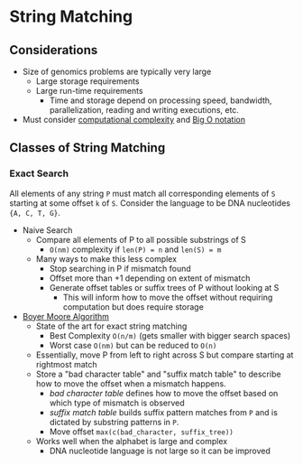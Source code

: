 # String Matching

## Considerations

- Size of genomics problems are typically very large
  - Large storage requirements
  - Large run-time requirements
    - Time and storage depend on processing speed, bandwidth, parallelization,
    reading and writing executions, etc.
 - Must consider [computational complexity](https://en.wikipedia.org/wiki/Computational_complexity_theory)
 and [Big O notation](https://justin.abrah.ms/computer-science/big-o-notation-explained.html)
 
 ## Classes of String Matching
 
 ### Exact Search
 
 All elements of any string `P` must match all corresponding elements of `S` starting at some
 offset `k` of `S`. Consider the language to be DNA nucleotides `{A, C, T, G}`.
 
 - Naive Search
   - Compare all elements of P to all possible substrings of S
     - `O(nm)` complexity if `len(P) = n` and `len(S) = m`
   - Many ways to make this less complex
     - Stop searching in P if mismatch found
     - Offset more than +1 depending on extent of mismatch
     - Generate offset tables or suffix trees of P without looking at S
       - This will inform how to move the offset without requiring computation but does require
       storage
 - [Boyer Moore Algorithm](http://www-igm.univ-mlv.fr/~lecroq/string/node14.html)
   - State of the art for exact string matching
     - Best Complexity `O(n/m)` (gets smaller with bigger search spaces)
     - Worst case `O(nm)` but can be reduced to `O(n)`
   - Essentially, move P from left to right across S but compare starting at rightmost match
   - Store a "bad character table" and "suffix match table" to describe how to move the
   offset when a mismatch happens.
     - *bad character table* defines how to move the offset based on which type of mismatch is
     observed
     - *suffix match table* builds suffix pattern matches from `P` and is dictated by substring
     patterns in `P`.
     - Move offset `max(c(bad_character, suffix_tree))`
   - Works well when the alphabet is large and complex
     - DNA nucleotide language is not large so it can be improved
